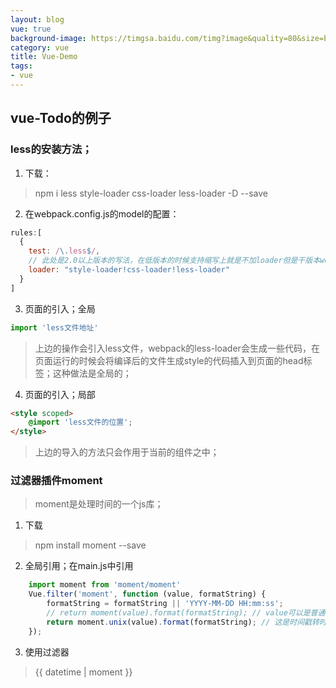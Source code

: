 ```yaml
---
layout: blog
vue: true
background-image: https://timgsa.baidu.com/timg?image&quality=80&size=b9999_10000&sec=1514897300420&di=98b95608be22799574c540dcb1d23ea2&imgtype=0&src=http%3A%2F%2Fpic.92to.com%2F201612%2F14%2F2016128110105715.jpg
category: vue
title: Vue-Demo
tags:
- vue
---
```

## vue-Todo的例子
### less的安装方法；
1. 下载：
> npm i less style-loader css-loader less-loader -D --save
2. 在webpack.config.js的model的配置：

```javascript
rules:[
  {
    test: /\.less$/,
    // 此处是2.0以上版本的写法，在低版本的时候支持缩写上就是不加loader但是干版本webpack不行
    loader: "style-loader!css-loader!less-loader"
  }
]
```
3. 页面的引入；全局

```javascript
import 'less文件地址'
```
> 上边的操作会引入less文件，webpack的less-loader会生成一些代码，在页面运行的时候会将编译后的文件生成style的代码插入到页面的head标签；这种做法是全局的；

4. 页面的引入；局部

```html
<style scoped>
    @import 'less文件的位置';
</style> 
```
> 上边的导入的方法只会作用于当前的组件之中；

### 过滤器插件moment

> moment是处理时间的一个js库；

1. 下载
> npm install moment --save 
2. 全局引用；在main.js中引用
```javascript
    import moment from 'moment/moment'
    Vue.filter('moment', function (value, formatString) {
        formatString = formatString || 'YYYY-MM-DD HH:mm:ss';
        // return moment(value).format(formatString); // value可以是普通日期 20170723
        return moment.unix(value).format(formatString); // 这是时间戳转时间
    });
```
3. 使用过滤器
> {{ datetime | moment }}
